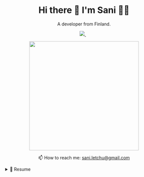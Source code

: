 <h1 align='center'>
  Hi there 👋 I'm Sani 👨‍💻
</h1>

<p align='center'>
  A developer from Finland.
</p>

<p align='center'>
  <a href="https://www.linkedin.com/in/sani-letchu-a90a00179/">
    <img src="https://img.shields.io/badge/linkedin-%230077B5.svg?&style=for-the-badge&logo=linkedin&logoColor=white" />
  </a>&nbsp;&nbsp;
</p>

<p align='center'>
  <a href="#"><img src="https://github-readme-stats.vercel.app/api?username=saniletchu&show_icons=true&count_private=true&theme=dark" width="350"></a>
</p>

<p align='center'>
  📫 How to reach me: <a href='mailto:sani.letchu@gmail.com'>sani.letchu@gmail.com</a>
</p>

<details>
  <summary>📃 Resume</summary>


## Education

- 📖 **Bachelor's in Chemical engineering**\
📆 2018 - 2023\
📍 **Aalto University** - Espoo, Finland

- 📖 **Master's in Software and Service Engineering**\
📆 2022 - moment\
📍 **Aalto University** - Espoo, Finland

## Experience

<img align="right" src="https://img.shields.io/badge/confluence-%23172BF4.svg?style=for-the-badge&logo=confluence&logoColor=white" />
<img align="right" src="https://camo.githubusercontent.com/db433458f890fa1efe84373e481d4cc6722adf4f8d58b54a449080dd4045c327/68747470733a2f2f696d672e736869656c64732e696f2f62616467652f546573745261696c2d3635433137392e7376673f7374796c653d666f722d7468652d6261646765266c6f676f3d546573745261696c266c6f676f436f6c6f723d7768697465" />
<img align="right" src="https://img.shields.io/badge/Jira-0052CC?style=for-the-badge&logo=Jira&logoColor=white" />

- 👨‍💻 **Consultant/System tester**\
📆 2023 - moment\
📍 **Accenture** - Helsinki, Finland

<img align="right" src="https://img.shields.io/badge/Slack-4A154B?style=for-the-badge&logo=slack&logoColor=white" />
<img align="right" src="https://camo.githubusercontent.com/8d04d397ff3a4a43f1a8821d1e544430b02406287d6b3e477861cba1955f98d9/68747470733a2f2f696d672e736869656c64732e696f2f62616467652f5472656c6c6f2d3030353243432e7376673f7374796c653d666f722d7468652d6261646765266c6f676f3d5472656c6c6f266c6f676f436f6c6f723d7768697465" />
<img align="right" src="https://img.shields.io/badge/firebase-ffca28?style=for-the-badge&logo=firebase&logoColor=black" />
<img align="right" src="https://img.shields.io/badge/React_Native-20232A?style=for-the-badge&logo=react&logoColor=61DAFB" />
<img align="right" src="https://img.shields.io/badge/TypeScript-007ACC?style=for-the-badge&logo=typescript&logoColor=white" />


- 👨‍💻 **Mobile Developer**\
📆 2022 - 2023\
📍 **Komu Homes** - Espoo, Finland

<!--## Skills

<img align="right" src="https://img.shields.io/badge/(My)SQL-4479A1?logo=mysql&logoColor=white" />
<img align="right" src="https://img.shields.io/badge/BASH-4EAA25?logo=gnu-bash&logoColor=white" />
<img align="right" src="https://img.shields.io/badge/PHP-777BB4?logo=php&logoColor=white" />
<img align="right" src="https://img.shields.io/badge/Go-00ADD8?logo=go&logoColor=white" />
<img align="right" src="https://img.shields.io/badge/Python-3776AB?logo=python&logoColor=white" />
<img align="right" src="https://img.shields.io/badge/C Sharp-239120?logo=c-sharp&logoColor=white" />
<img align="right" src="https://img.shields.io/badge/C++-00599C?logo=c%2B%2B&logoColor=white" />
<img align="right" src="https://img.shields.io/badge/C-A8B9CC?logo=c&logoColor=white" />

**Programming**

<img align="right" src="https://img.shields.io/badge/Arch-1793D1?logo=arch-linux&logoColor=white" />
<img align="right" src="https://img.shields.io/badge/Fedora-294172?logo=fedora&logoColor=white" />
<img align="right" src="https://img.shields.io/badge/Debian-A81D33?logo=debian&logoColor=white" />
<img align="right" src="https://img.shields.io/badge/Ubuntu-E95420?logo=ubuntu&logoColor=white" />
<img align="right" src="https://img.shields.io/badge/Windows-0078D6?logo=windows&logoColor=white" />

**Operating Systems**

<img align="right" src="https://img.shields.io/badge/English-B2-blue?logo=data:image/svg%2bxml;base64,PHN2ZyB4bWxucz0iaHR0cDovL3d3dy53My5vcmcvMjAwMC9zdmciIGlkPSJmbGFnLWljb24tY3NzLWdiLWVuZyIgdmlld0JveD0iMCAwIDY0MCA0ODAiPgogIDxwYXRoIGZpbGw9IiNmZmYiIGQ9Ik0wIDBoNjQwdjQ4MEgweiIvPgogIDxwYXRoIGZpbGw9IiNjZTExMjQiIGQ9Ik0yODEuNiAwaDc2Ljh2NDgwaC03Ni44eiIvPgogIDxwYXRoIGZpbGw9IiNjZTExMjQiIGQ9Ik0wIDIwMS42aDY0MHY3Ni44SDB6Ii8+Cjwvc3ZnPgo=" />
<img align="right" src="https://img.shields.io/badge/Italian-mother tongue-green?logo=data:image/svg%2bxml;base64,PHN2ZyB4bWxucz0iaHR0cDovL3d3dy53My5vcmcvMjAwMC9zdmciIGlkPSJmbGFnLWljb24tY3NzLWl0IiB2aWV3Qm94PSIwIDAgNjQwIDQ4MCI+DQogIDxnIGZpbGwtcnVsZT0iZXZlbm9kZCIgc3Ryb2tlLXdpZHRoPSIxcHQiPg0KICAgIDxwYXRoIGZpbGw9IiNmZmYiIGQ9Ik0wIDBoNjQwdjQ4MEgweiIvPg0KICAgIDxwYXRoIGZpbGw9IiMwMDkyNDYiIGQ9Ik0wIDBoMjEzLjN2NDgwSDB6Ii8+DQogICAgPHBhdGggZmlsbD0iI2NlMmIzNyIgZD0iTTQyNi43IDBINjQwdjQ4MEg0MjYuN3oiLz4NCiAgPC9nPg0KPC9zdmc+" />

-->

</details>
